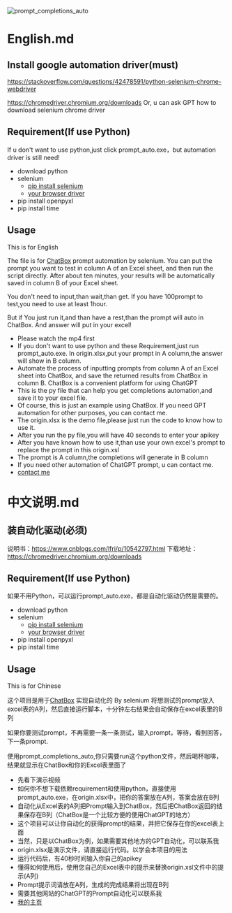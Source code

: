 ![prompt_completions_auto](prompt_completions_auto.gif)

# English.md

## Install google automation driver(must)

https://stackoverflow.com/questions/42478591/python-selenium-chrome-webdriver

https://chromedriver.chromium.org/downloads
Or, u can ask GPT how to download selenium chrome driver

## Requirement(If use Python)

If u don't want to use python,just click prompt_auto.exe，but automation driver is still need!

- download python
- selenium
  - [pip install selenium](https://selenium-python.readthedocs.io/installation.html#installing-python-bindings-for-selenium)
  - [your browser driver](https://sites.google.com/chromium.org/driver/)
- pip install openpyxl
- pip install time

## Usage

This is for English

The file is for [ChatBox](https://web.chatboxai.app/) prompt automation by selenium.
You can put the prompt you want to test in column A of an Excel sheet, and then run the script directly. After about ten minutes, your results will be automatically saved in column B of your Excel sheet.

You don't need to input,than wait,than get.
If you have 100prompt to test,you need to use at least 1hour.

But if You just run it,and than have a rest,than the prompt will auto in ChatBox.  And answer will put in your excel!

- Please watch the  mp4 first
- If you don't want to use python and these Requirement,just run prompt_auto.exe. In origin.xlsx,put your prompt in A column,the answer will show in B column.
- Automate the process of inputting prompts from column A of an Excel sheet into ChatBox, and save the returned results from ChatBox in column B. ChatBox is a convenient platform for using ChatGPT
- This is the py file that can help you get completions automation,and save it to your excel file.
- Of course, this is just an example using ChatBox. If you need GPT automation for other purposes, you can contact me.
- The origin.xlsx is the demo file,please just run the code to know how to use it.
- After you run the py file,you will have 40 seconds to enter your apikey
- After you have known how to use it,than use your own excel's prompt to replace the prompt in this origin.xsl
- The prompt is A column,the completions will generate in B column
- If you need other automation of ChatGPT prompt, u can contact me.
- [contact me](https://space.bilibili.com/364838313?spm_id_from=333.1007.0.0)

# 中文说明.md

## 装自动化驱动(必须)

说明书：https://www.cnblogs.com/lfri/p/10542797.html
下载地址：https://chromedriver.chromium.org/downloads

## Requirement(If use Python)

如果不用Python，可以运行prompt_auto.exe，都是自动化驱动仍然是需要的。

- download python
- selenium
  - [pip install selenium](https://selenium-python.readthedocs.io/installation.html#installing-python-bindings-for-selenium)
  - [your browser driver](https://sites.google.com/chromium.org/driver/)
- pip install openpyxl
- pip install time

## Usage

This is for Chinese

这个项目是用于[ChatBox](https://web.chatboxai.app/) 实现自动化的 By selenium
将想测试的prompt放入excel表的A列，然后直接运行脚本，十分钟左右结果会自动保存在excel表里的B列

如果你要测试prompt，不再需要一条一条测试，输入prompt，等待，看到回答，下一条prompt.

使用prompt_completions_auto,你只需要run这个python文件，然后喝杯咖啡，结果就显示在ChatBox和你的Excel表里面了

- 先看下演示视频
- 如何你不想下载依赖requirement和使用python，直接使用prompt_auto.exe，在origin.xlsx中，把你的答案放在A列，答案会放在B列
- 自动化从Excel表的A列把Prompt输入到ChatBox，然后把ChatBox返回的结果保存在B列（ChatBox是一个比较方便的使用ChatGPT的地方）
- 这个项目可以让你自动化的获得prompt的结果，并把它保存在你的excel表上面
- 当然，只是以ChatBox为例，如果需要其他地方的GPT自动化，可以联系我
- origin.xlsx是演示文件，请直接运行代码。以学会本项目的用法
- 运行代码后，有40秒时间输入你自己的apikey
- 懂得如何使用后，使用您自己的Excel表中的提示来替换origin.xsl文件中的提示(A列)
- Prompt提示词请放在A列，生成的完成结果将出现在B列
- 需要其他网站的ChatGPT的Prompt自动化可以联系我
- [我的主页](https://space.bilibili.com/364838313?spm_id_from=333.1007.0.0)